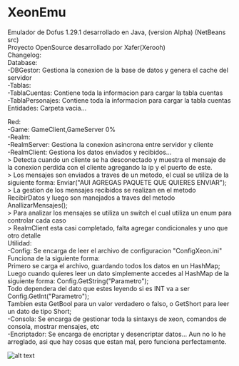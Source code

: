 # XeonEmu
Emulador de Dofus 1.29.1 desarrollado en Java, (version Alpha) (NetBeans src) <br>
Proyecto OpenSource desarrollado por Xafer(Xerooh) <br>
Changelog:<br>
Database:<br>
-DBGestor: Gestiona la conexion de la base de datos y genera el cache del servidor<br>
  -Tablas:<br>
    -TablaCuentas: Contiene toda la informacion para cargar la tabla cuentas<br>
    -TablaPersonajes: Contiene toda la informacion para cargar la tabla cuentas<br>
Entidades: Carpeta vacia...<br>

Red: <br>
  -Game: GameClient,GameServer 0%<br>
  -Realm: <br>
    -RealmServer: Gestiona la conexion asincrona entre servidor y cliente<br>
    -RealmClient: Gestiona los datos enviados y recibidos...<br>
      > Detecta cuando un cliente se ha desconectado y muestra el mensaje de la conexion perdida con el cliente agregando la ip y el puerto de este.<br>
      > Los mensajes son enviados a traves de un metodo, el cual se utiliza de la siguiente forma: Enviar("AUI AGREGAS PAQUETE QUE QUIERES ENVIAR");<br>
      > La gestion de los mensajes recibidos se realizan en el metodo RecibirDatos y luego son manejados a traves del metodo<br> AnallizarMensajes();<br>
      > Para analizar los mensajes se utiliza un switch el cual utiliza un enum para controlar cada caso<br>
      > RealmClient esta casi completado, falta agregar condicionales y uno que otro detalle<br>
Utilidad:<br>
-Config: Se encarga de leer el archivo de configuracion "ConfigXeon.ini"<br>
  Funciona de la siguiente forma:<br>
  Primero se carga el archivo, guardando todos los datos en un HashMap;<br>
  Luego cuando quieres leer un dato simplemente accedes al HashMap de la siguiente forma: Config.GetString("Parametro");<br>
  Todo dependera del dato que estes leyendo si es INT va a ser Config.GetInt("Parametro");<br>
  Tambien esta GetBool para un valor verdadero o falso, o GetShort para leer un dato de tipo Short;<br>
-Consola: Se encarga de gestionar toda la sintaxys de xeon, comandos de consola, mostrar mensajes, etc<br>
-Encriptador: Se encarga de encriptar y desencriptar datos... Aun no lo he arreglado, asi que hay cosas que estan mal, pero funciona perfectamente.<br>

![alt text](XaferDev/XeonEmu/Image/1.png)
